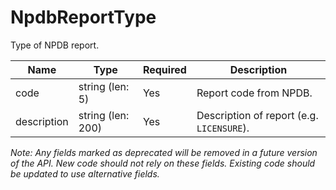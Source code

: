 # NpdbReportType

Type of NPDB report.

| Name | Type | Required | Description |
| - | - | - | - |
| code | string (len: 5) | Yes | Report code from NPDB. |
| description | string (len: 200) | Yes | Description of report (e.g. `LICENSURE`). |

*Note: Any fields marked as deprecated will be removed in a future version of the API. New code should not rely on these fields. Existing code should be updated to use alternative fields.*
